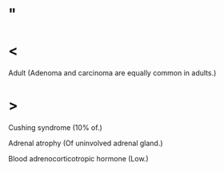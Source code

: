 # "

# <

Adult
(Adenoma and carcinoma are equally common in adults.)

# >

Cushing syndrome
(10% of.)

Adrenal atrophy
(Of uninvolved adrenal gland.)

Blood adrenocorticotropic hormone
(Low.)
